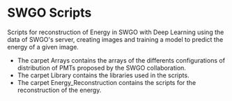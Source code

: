 # SWGO Scripts
Scripts for reconstruction of Energy in SWGO with Deep Learning using the data of SWGO's server, creating images and training a model to predict the energy of a given image.
- The carpet Arrays contains the arrays of the differents configurations of distribution of PMTs proposed by the SWGO collaboration.
- The carpet Library contains the libraries used in the scripts.
- The carpet Energy_Reconstruction contains the scripts for the reconstruction of the energy.